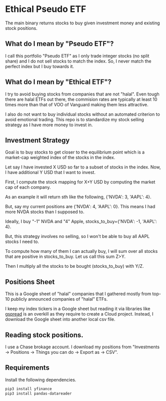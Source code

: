 
# Ethical Pseudo ETF

The main binary returns stocks to buy given investment money and existing stock positions.

## What do I mean by "Pseudo ETF"?

I call this portfolio "Pseudo ETF" as I only trade integer stocks (no split share) and I do not sell stocks to match the index. So, I never match the perfect index but I buy towards it.

## What do I mean by "Ethical ETF"?

I try to avoid buying stocks from companies that are not "halal". Even tough there are halal ETFs out there, the commision rates are typically at least 10 times more than that of VOO of Vanguard making them less attractive.

I also do not want to buy individual stocks without an automated criterion to avoid emotional trading. This repo is to standardize my stock selling strategy as I have more money to invest in.

## Investment Strategy

Goal is to buy stocks to get closer to the equilibrium point which is a market-cap weighted index of the stocks in the index.

Let say I have invested X USD so far to a subset of stocks in the index. Now, I have additional Y USD that I want to invest.

First, I compute the stock mapping for X+Y USD by computing the market cap of each company.

As an example it will return sth like the following, {'NVDA': 3, 'AAPL': 4}.

But, say my current positions are {'NVDA': 4, 'AAPL': 0}. This means I had more NVDA stocks than I supposed to.

Ideally, I buy "-1" NVDA and "4" Apple, stocks_to_buy={'NVDA': -1, 'AAPL': 4}.

But, this strategy involves no selling, so I won't be able to buy all AAPL stocks I need to.

To compute how many of them I can actually buy, I will sum over all stocks that are positive in stocks_to_buy. Let us call this sum Z>Y.

Then I multiply all the stocks to be bought (stocks_to_buy) with Y/Z.

## Positions Sheet

This is a Google sheet of "halal" companies that I gathered mostly from top-10 publicly announced companies of "halal" ETFs.

I keep my index tickers in a Google sheet but reading it via libraries like [gspread](https://docs.gspread.org/en/v6.0.0/) is an overkill as they require to create a Cloud project. Instead, I download the Google sheet into another local csv file.

## Reading stock positions.

I use a Chase brokage account. I download my positions from "Investments -> Positions -> Things you can do -> Export as -> CSV".

## Requirements

Install the following dependencies.

```bash
pip3 install yfinance
pip3 install pandas-datareader
```
